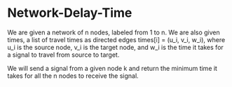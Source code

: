 # Network-Delay-Time
We are given a network of n nodes, labeled from 1 to n. We are also given times, a list of travel times as directed edges times[i] = (u_i, v_i, w_i), where u_i is the source node, v_i is the target node, and w_i is the time it takes for a signal to travel from source to target.

We will send a signal from a given node k and return the minimum time it takes for all the n nodes to receive the signal.
